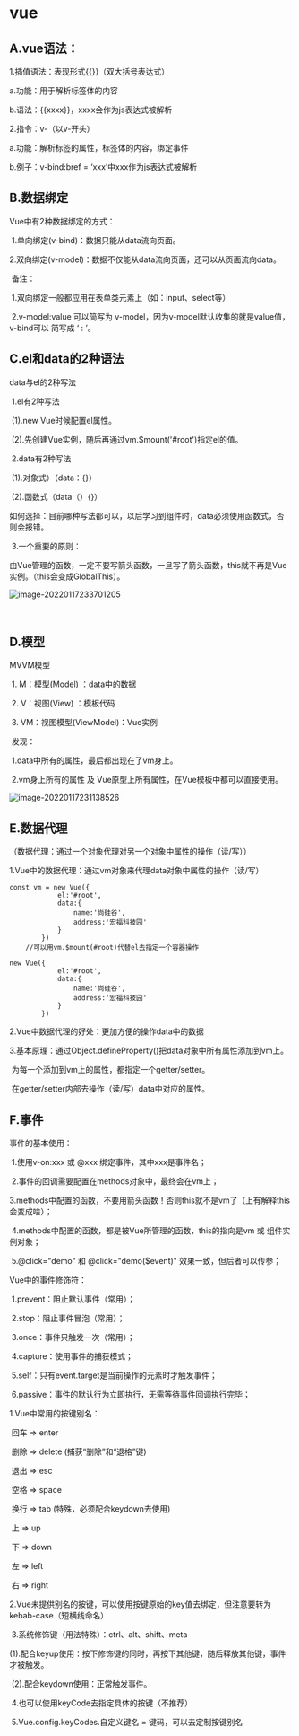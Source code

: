 # **vue**

## **A.vue语法：**

1.插值语法：表现形式{{}}（双大括号表达式）

a.功能：用于解析标签体的内容

b.语法：{{xxxx}}，xxxx会作为js表达式被解析

2.指令：v-（以v-开头）

a.功能：解析标签的属性，标签体的内容，绑定事件

b.例子：v-bind:bref = ‘xxx’中xxx作为js表达式被解析

## B.**数据绑定**

Vue中有2种数据绑定的方式：

​          1.单向绑定(v-bind)：数据只能从data流向页面。

​          2.双向绑定(v-model)：数据不仅能从data流向页面，还可以从页面流向data。

​            备注：

​                1.双向绑定一般都应用在表单类元素上（如：input、select等）

​                2.v-model:value 可以简写为 v-model，因为v-model默认收集的就是value值，v-bind可以					简写成 ‘ : ’。

## C.el和data的2种语法

data与el的2种写法

​          1.el有2种写法

​                  (1).new Vue时候配置el属性。

​                  (2).先创建Vue实例，随后再通过vm.$mount('#root')指定el的值。

​          2.data有2种写法

​                  (1).对象式）（data：{}）

​                  (2).函数式（data（）{}）

​                  如何选择：目前哪种写法都可以，以后学习到组件时，data必须使用函数式，否则会报错。

​          3.一个重要的原则：

​                  由Vue管理的函数，一定不要写箭头函数，一旦写了箭头函数，this就不再是Vue实例。（this会变成GlobalThis）。

![image-20220117233701205](C:\Users\lilinji\AppData\Roaming\Typora\typora-user-images\image-20220117233701205.png)

​				

## D.模型

MVVM模型

​            1. M：模型(Model) ：data中的数据

​            2. V：视图(View) ：模板代码

​            3. VM：视图模型(ViewModel)：Vue实例

​      	发现：

​            1.data中所有的属性，最后都出现在了vm身上。

​            2.vm身上所有的属性 及 Vue原型上所有属性，在Vue模板中都可以直接使用。



![image-20220117231138526](C:\Users\lilinji\AppData\Roaming\Typora\typora-user-images\image-20220117231138526.png)

## E.数据代理

（数据代理：通过一个对象代理对另一个对象中属性的操作（读/写））

1.Vue中的数据代理：通过vm对象来代理data对象中属性的操作（读/写）

```vue
const vm = new Vue({
			el:'#root',
			data:{
				name:'尚硅谷',
				address:'宏福科技园'
			}
		})
	//可以用vm.$mount(#root)代替el去指定一个容器操作
```

```vue
new Vue({
			el:'#root',
			data:{
				name:'尚硅谷',
				address:'宏福科技园'
			}
		})
```



2.Vue中数据代理的好处：更加方便的操作data中的数据

3.基本原理：通过Object.defineProperty()把data对象中所有属性添加到vm上。

​              		为每一个添加到vm上的属性，都指定一个getter/setter。

​           		   在getter/setter内部去操作（读/写）data中对应的属性。

## F.事件

事件的基本使用：

​              1.使用v-on:xxx 或 @xxx 绑定事件，其中xxx是事件名；

​              2.事件的回调需要配置在methods对象中，最终会在vm上；

​              3.methods中配置的函数，不要用箭头函数！否则this就不是vm了（上有解释this会变成啥）；

​              4.methods中配置的函数，都是被Vue所管理的函数，this的指向是vm 或 组件实例对象；

​              5.@click="demo" 和 @click="demo($event)" 效果一致，但后者可以传参；

Vue中的事件修饰符：

​            1.prevent：阻止默认事件（常用）；

​            2.stop：阻止事件冒泡（常用）；

​            3.once：事件只触发一次（常用）；

​            4.capture：使用事件的捕获模式；

​            5.self：只有event.target是当前操作的元素时才触发事件；

​            6.passive：事件的默认行为立即执行，无需等待事件回调执行完毕；

1.Vue中常用的按键别名：

​              回车 => enter

​              删除 => delete (捕获“删除”和“退格”键)

​              退出 => esc

​              空格 => space

​              换行 => tab (特殊，必须配合keydown去使用)

​              上 => up

​              下 => down

​              左 => left

​              右 => right



​        2.Vue未提供别名的按键，可以使用按键原始的key值去绑定，但注意要转为kebab-case（短横线命名）



​        3.系统修饰键（用法特殊）：ctrl、alt、shift、meta

​              (1).配合keyup使用：按下修饰键的同时，再按下其他键，随后释放其他键，事件才被触发。

​              (2).配合keydown使用：正常触发事件。



​        4.也可以使用keyCode去指定具体的按键（不推荐）



​        5.Vue.config.keyCodes.自定义键名 = 键码，可以去定制按键别名